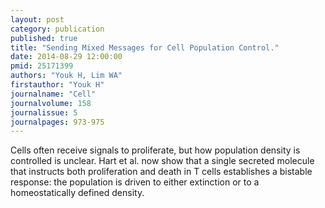 ```yaml
---
layout: post
category: publication
published: true
title: "Sending Mixed Messages for Cell Population Control."
date: 2014-08-29 12:00:00
pmid: 25171399
authors: "Youk H, Lim WA"
firstauthor: "Youk H"
journalname: "Cell"
journalvolume: 158
journalissue: 5
journalpages: 973-975
---
```


Cells often receive signals to proliferate, but how population density is controlled is unclear. Hart et al. now show that a single secreted molecule that instructs both proliferation and death in T cells establishes a bistable response: the population is driven to either extinction or to a homeostatically defined density.

